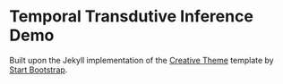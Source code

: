 # Temporal Transdutive Inference Demo

Built upon the Jekyll implementation of the [Creative Theme](http://startbootstrap.com/template-overviews/creative/) template by [Start Bootstrap](http://startbootstrap.com).

